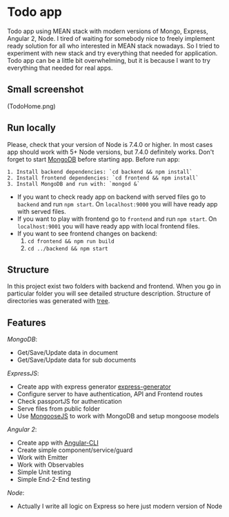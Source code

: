 # Todo app

Todo app using MEAN stack with modern versions of Mongo, Express, Angular 2, Node.
I tired of waiting for somebody nice to freely implement ready solution for all who interested in MEAN stack nowadays.
So I tried to experiment with new stack and try everything that needed for application.
Todo app can be a little bit overwhelming, but it is because I want to try everything that needed for real apps.

## Small screenshot

(TodoHome.png)

## Run locally

Please, check that your version of Node is 7.4.0 or higher.
In most cases app should work with 5+ Node versions, but 7.4.0 definitely works.
Don't forget to start [MongoDB](https://docs.mongodb.com/manual/installation/) before starting app.
Before run app:

    1. Install backend dependencies: `cd backend && npm install`
    2. Install frontend dependencies: `cd frontend && npm install`
    3. Install MongoDB and run with: `mongod &`
    
* If you want to check ready app on backend with served files go to `backend` and run `npm start`. On `localhost:9000` you will have ready app with served files.
* If you want to play with frontend go to `frontend` and run `npm start`. On `localhost:9001` you will have ready app with local frontend files.
* If you want to see frontend changes on backend:
    1. `cd frontend && npm run build`
    2. `cd ../backend && npm start`

## Structure

In this project exist two folders with backend and frontend.
When you go in particular folder you will see detailed structure description.
Structure of directories was generated with [tree](https://linux.die.net/man/1/tree).

## Features

*MongoDB*:

   * Get/Save/Update data in document
   * Get/Save/Update data for sub documents
    
*ExpressJS*:

   * Create app with express generator [express-generator](https://expressjs.com/en/starter/generator.html)
   * Configure server to have authentication, API and Frontend routes
   * Check passportJS for authentication
   * Serve files from public folder
   * Use [MongooseJS](http://mongoosejs.com/) to work with MongoDB and setup mongoose models
    
*Angular 2*:

   * Create app with [Angular-CLI](https://github.com/angular/angular-cli/blob/master/README.md)
   * Create simple component/service/guard
   * Work with Emitter
   * Work with Observables
   * Simple Unit testing
   * Simple End-2-End testing

*Node*:
	
* Actually I write all logic on Express so here just modern version of Node
